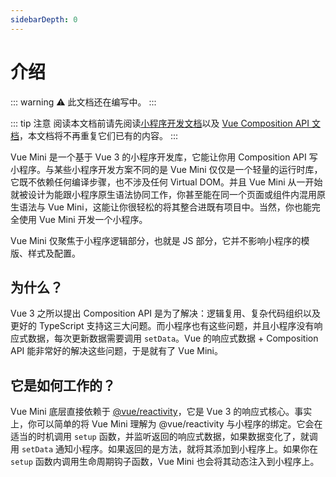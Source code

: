 ```yaml
---
sidebarDepth: 0
---
```


# 介绍

::: warning ⚠️
此文档还在编写中。
:::

::: tip 注意
阅读本文档前请先阅读[小程序开发文档](https://developers.weixin.qq.com/miniprogram/dev/framework/)以及 [Vue Composition API 文档](https://composition-api.vuejs.org/)，本文档将不再重复它们已有的内容。
:::

Vue Mini 是一个基于 Vue 3 的小程序开发库，它能让你用 Composition API 写小程序。与某些小程序开发方案不同的是 Vue Mini 仅仅是一个轻量的运行时库，它既不依赖任何编译步骤，也不涉及任何 Virtual DOM。并且 Vue Mini 从一开始就被设计为能跟小程序原生语法协同工作，你甚至能在同一个页面或组件内混用原生语法与 Vue Mini，这能让你很轻松的将其整合进既有项目中。当然，你也能完全使用 Vue Mini 开发一个小程序。

Vue Mini 仅聚焦于小程序逻辑部分，也就是 JS 部分，它并不影响小程序的模版、样式及配置。

## 为什么？

Vue 3 之所以提出 Composition API 是为了解决：逻辑复用、复杂代码组织以及更好的 TypeScript 支持这三大问题。而小程序也有这些问题，并且小程序没有响应式数据，每次更新数据需要调用 `setData`。Vue 的响应式数据 + Composition API 能非常好的解决这些问题，于是就有了 Vue Mini。

## 它是如何工作的？

Vue Mini 底层直接依赖于 [@vue/reactivity](https://github.com/vuejs/vue-next/tree/master/packages/reactivity)，它是 Vue 3 的响应式核心。事实上，你可以简单的将 Vue Mini 理解为 @vue/reactivity 与小程序的绑定。它会在适当的时机调用 `setup` 函数，并监听返回的响应式数据，如果数据变化了，就调用 `setData` 通知小程序。如果返回的是方法，就将其添加到小程序上。如果你在 `setup` 函数内调用生命周期钩子函数，Vue Mini 也会将其动态注入到小程序上。
